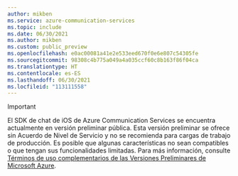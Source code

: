 ```yaml
---
author: mikben
ms.service: azure-communication-services
ms.topic: include
ms.date: 06/30/2021
ms.author: mikben
ms.custom: public_preview
ms.openlocfilehash: e0ac00081a41e2e533eed670f0e6e807c54305fe
ms.sourcegitcommit: 98308c4b775a049a4a035ccf60c8b163f86f04ca
ms.translationtype: HT
ms.contentlocale: es-ES
ms.lasthandoff: 06/30/2021
ms.locfileid: "113111558"
---
```

> [!IMPORTANT]
> El SDK de chat de iOS de Azure Communication Services se encuentra actualmente en versión preliminar pública.
> Esta versión preliminar se ofrece sin Acuerdo de Nivel de Servicio y no se recomienda para cargas de trabajo de producción. Es posible que algunas características no sean compatibles o que tengan sus funcionalidades limitadas. Para más información, consulte [Términos de uso complementarios de las Versiones Preliminares de Microsoft Azure](https://azure.microsoft.com/support/legal/preview-supplemental-terms/).
